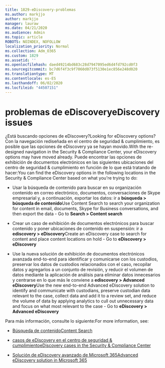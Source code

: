 ```yaml
---
title: 1829-eDiscovery-problemas
ms.author: markjjo
author: markjjo
manager: lauraw
ms.date: 04/21/2020
ms.audience: Admin
ms.topic: article
ROBOTS: NOINDEX, NOFOLLOW
localization_priority: Normal
ms.collection: Adm_O365
ms.custom: 1829
ms.assetid: ''
ms.openlocfilehash: daed49214bd683c28d7947095ed6d4fd792cd0f3
ms.sourcegitcommit: bc7d6f4f3c9f7060d073f5130e1ec856e248d020
ms.translationtype: MT
ms.contentlocale: es-ES
ms.lasthandoff: 06/02/2020
ms.locfileid: "44507151"
---
```

# <a name="ediscovery-issues"></a><span data-ttu-id="ce7f3-102">problemas de eDiscovery</span><span class="sxs-lookup"><span data-stu-id="ce7f3-102">eDiscovery issues</span></span>

<span data-ttu-id="ce7f3-103">¿Está buscando opciones de eDiscovery?</span><span class="sxs-lookup"><span data-stu-id="ce7f3-103">Looking for eDiscovery options?</span></span> <span data-ttu-id="ce7f3-104">Con la navegación rediseñada en el centro de seguridad & cumplimiento, es posible que las opciones de eDiscovery ya se hayan movido.</span><span class="sxs-lookup"><span data-stu-id="ce7f3-104">With the re-designed navigation in the Security & Compliance Center, your eDiscovery options may have moved already.</span></span>  <span data-ttu-id="ce7f3-105">Puede encontrar las opciones de exhibición de documentos electrónicos en las siguientes ubicaciones del centro de seguridad & cumplimiento en función de lo que está tratando de hacer:</span><span class="sxs-lookup"><span data-stu-id="ce7f3-105">You can find the eDiscovery options in the following locations in the Security & Compliance Center based on what you're trying to do:</span></span>

- <span data-ttu-id="ce7f3-106">Usar la búsqueda de contenido para buscar en su organización contenido en correo electrónico, documentos, conversaciones de Skype empresarial y, a continuación, exportar los datos: ir a **búsqueda > búsqueda de contenido**</span><span class="sxs-lookup"><span data-stu-id="ce7f3-106">Use Content Search to search your organization for content in email, documents, Skype for Business conversations, and then export the data - Go to **Search > Content search**</span></span>

- <span data-ttu-id="ce7f3-107">Crear un caso de exhibición de documentos electrónicos para buscar contenido y poner ubicaciones de contenido en suspensión: ir a **ediscovery > eDiscovery**</span><span class="sxs-lookup"><span data-stu-id="ce7f3-107">Create an eDiscovery case to search for content and place content locations on hold - Go to **eDiscovery > eDiscovery**</span></span>

- <span data-ttu-id="ce7f3-108">Use la nueva solución de exhibición de documentos electrónicos avanzada end-to-end para identificar y comunicarse con los custodios, preservar los datos de custodios relacionados con el caso, recopilar datos y agregarlos a un conjunto de revisión, y reducir el volumen de datos mediante la aplicación de análisis para eliminar datos innecesarios y centrarse en lo que más le conviene a **ediscovery > Advanced eDiscovery**</span><span class="sxs-lookup"><span data-stu-id="ce7f3-108">Use the new end-to-end Advanced eDiscovery solution to identify and communicate with custodians, preserve custodian data relevant to the case, collect data and add it to a review set, and reduce the volume of data by applying analytics to cull out unnecessary data and focus on what most relevant to the case -  Go to **eDiscovery > Advanced eDiscovery**</span></span>

<span data-ttu-id="ce7f3-109">Para más información, consulte lo siguiente:</span><span class="sxs-lookup"><span data-stu-id="ce7f3-109">For more information, see:</span></span>

- [<span data-ttu-id="ce7f3-110">Búsqueda de contenido</span><span class="sxs-lookup"><span data-stu-id="ce7f3-110">Content Search</span></span>](https://docs.microsoft.com/microsoft-365/compliance/content-search)

- [<span data-ttu-id="ce7f3-111">casos de eDiscovery en el centro de seguridad & cumplimiento</span><span class="sxs-lookup"><span data-stu-id="ce7f3-111">eDiscovery cases in the Security & Compliance Center</span></span>](https://docs.microsoft.com/microsoft-365/compliance/ediscovery-cases)

- [<span data-ttu-id="ce7f3-112">Solución de eDiscovery avanzado de Microsoft 365</span><span class="sxs-lookup"><span data-stu-id="ce7f3-112">Advanced eDiscovery solution in Microsoft 365</span></span>](https://docs.microsoft.com/microsoft-365/compliance/overview-ediscovery-20)
